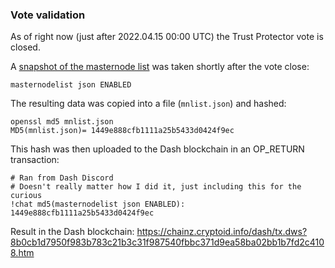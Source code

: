 ### Vote validation

As of right now (just after 2022.04.15 00:00 UTC) the Trust Protector vote is closed.

A [snapshot of the masternode list](https://raw.githubusercontent.com/dashhive/vote-tally/master/results/mnlist.json) was taken shortly after the vote close:

```
masternodelist json ENABLED
```

The resulting data was copied into a file (`mnlist.json`) and hashed:

```
openssl md5 mnlist.json
MD5(mnlist.json)= 1449e888cfb1111a25b5433d0424f9ec
```

This hash was then uploaded to the Dash blockchain in an OP_RETURN transaction:

```
# Ran from Dash Discord
# Doesn't really matter how I did it, just including this for the curious
!chat md5(masternodelist json ENABLED): 1449e888cfb1111a25b5433d0424f9ec
```

Result in the Dash blockchain:
<https://chainz.cryptoid.info/dash/tx.dws?8b0cb1d7950f983b783c21b3c31f987540fbbc371d9ea58ba02bb1b7fd2c4108.htm>
